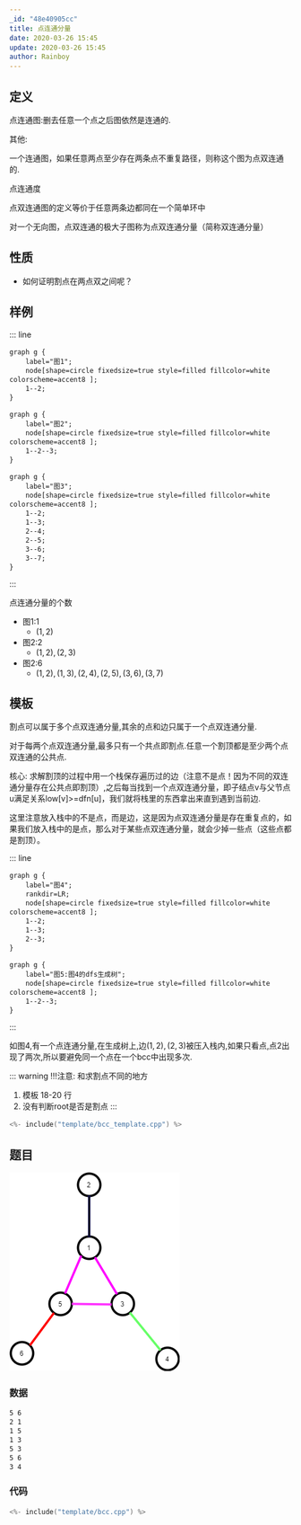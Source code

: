 ```yaml
---
_id: "48e40905cc"
title: 点连通分量
date: 2020-03-26 15:45
update: 2020-03-26 15:45
author: Rainboy
---
```


## 定义

<!-- template start -->
点连通图:删去任意一个点之后图依然是连通的.
<!-- template start -->

其他:

一个连通图，如果任意两点至少存在两条点不重复路径，则称这个图为点双连通的.

点连通度


点双连通图的定义等价于任意两条边都同在一个简单环中

对一个无向图，点双连通的极大子图称为点双连通分量（简称双连通分量）

## 性质

 - 如何证明割点在两点双之间呢？

## 样例

::: line
```viz-dot
graph g {
    label="图1";
    node[shape=circle fixedsize=true style=filled fillcolor=white colorscheme=accent8 ];
    1--2;
}
```

```viz-dot
graph g {
    label="图2";
    node[shape=circle fixedsize=true style=filled fillcolor=white colorscheme=accent8 ];
    1--2--3;
}
```

```viz-dot
graph g {
    label="图3";
    node[shape=circle fixedsize=true style=filled fillcolor=white colorscheme=accent8 ];
    1--2;
    1--3;
    2--4;
    2--5;
    3--6;
    3--7;
}
```
:::

点连通分量的个数

- 图1:1
  - $(1,2)$
- 图2:2
  - $(1,2),(2,3)$
- 图2:6
  - $(1,2),(1,3),(2,4),(2,5),(3,6),(3,7)$

## 模板

割点可以属于多个点双连通分量,其余的点和边只属于一个点双连通分量.

对于每两个点双连通分量,最多只有一个共点即割点.任意一个割顶都是至少两个点双连通的公共点.

<!-- template start -->
核心: 求解割顶的过程中用一个栈保存遍历过的边（注意不是点！因为不同的双连通分量存在公共点即割顶）,之后每当找到一个点双连通分量，即子结点v与父节点u满足关系low[v]>=dfn[u]，我们就将栈里的东西拿出来直到遇到当前边.
<!-- template end -->

这里注意放入栈中的不是点，而是边，这是因为点双连通分量是存在重复点的，如果我们放入栈中的是点，那么对于某些点双连通分量，就会少掉一些点（这些点都是割顶）。

::: line
```viz-dot
graph g {
    label="图4";
    rankdir=LR;
    node[shape=circle fixedsize=true style=filled fillcolor=white colorscheme=accent8 ];
    1--2;
    1--3;
    2--3;
}
```

```viz-dot
graph g {
    label="图5:图4的dfs生成树";
    node[shape=circle fixedsize=true style=filled fillcolor=white colorscheme=accent8 ];
    1--2--3;
}
```
:::

如图4,有一个点连通分量,在生成树上,边$(1,2),(2,3)$被压入栈内,如果只看点,点2出现了两次,所以要避免同一个点在一个bcc中出现多次.

::: warning
!!!注意: 和求割点不同的地方
1. 模板 18-20 行
2. 没有判断root是否是割点
:::

<!-- template start -->
```c
<%- include("template/bcc_template.cpp") %>
```
<!-- template end -->

## 题目

![](./images/3.png)

### 数据

```
5 6
2 1
1 5
1 3
5 3
5 6
3 4
```

### 代码

```c
<%- include("template/bcc.cpp") %>
```
